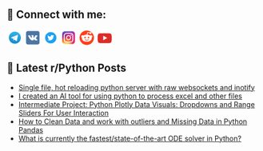 ## 🔎 Connect with me:
[<img src="https://github.com/bullbesh/bullbesh/blob/main/images/Telegram.png" width="32" height="32" />](https://t.me/bullbesh)
[<img src="https://github.com/bullbesh/bullbesh/blob/main/images/VK.png" width="32" height="32" />](https://vk.com/bullbesh)
[<img src="https://github.com/bullbesh/bullbesh/blob/main/images/Twitter.png" width="32" height="32" />](https://twitter.com/bullbesh1)
[<img src="https://github.com/bullbesh/bullbesh/blob/main/images/Instagram.png" width="32" height="32" />](https://www.instagram.com/bullbesh)
[<img src="https://github.com/bullbesh/bullbesh/blob/main/images/Reddit.png" width="32" height="32" />](https://www.reddit.com/user/bullbesh)
[<img src="https://github.com/bullbesh/bullbesh/blob/main/images/YouTube.png" width="32" height="32" />](https://www.youtube.com/channel/UCtfjRs6uzgq5mfm8S06WTcg)

## 📕 Latest r/Python Posts
<!-- BLOG-POST-LIST:START -->
- [Single file, hot reloading python server with raw websockets and inotify](https://www.reddit.com/r/Python/comments/1ca6lyv/single_file_hot_reloading_python_server_with_raw/)
- [I created an AI tool for using python to process excel and other files](https://www.reddit.com/r/Python/comments/1ca6km5/i_created_an_ai_tool_for_using_python_to_process/)
- [Intermediate Project: Python Plotly Data Visuals: Dropdowns and Range Sliders For User Interaction](https://www.reddit.com/r/Python/comments/1ca69a5/intermediate_project_python_plotly_data_visuals/)
- [How to Clean Data and work with outliers and Missing Data in Python Pandas](https://www.reddit.com/r/Python/comments/1ca5b0g/how_to_clean_data_and_work_with_outliers_and/)
- [What is currently the fastest/state-of-the-art ODE solver in Python?](https://www.reddit.com/r/Python/comments/1ca4bwy/what_is_currently_the_fasteststateoftheart_ode/)
<!-- BLOG-POST-LIST:END -->
